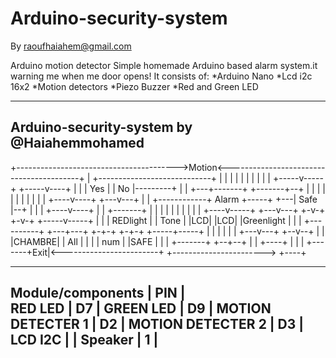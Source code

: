 # Arduino-security-system 
By raoufhaiahem@gmail.com

Arduino motion detector
Simple homemade Arduino based alarm system.it warning me when me door opens! It consists of:
  *Arduino Nano
  *Lcd i2c 16x2
  *Motion detectors
  *Piezo Buzzer
  *Red and Green LED


-------------------------------------------------
   Arduino-security-system by @Haiahemmohamed
-------------------------------------------------
  +---------------------------------------->Motion<-----------------------------------------+
  |                             +----------------------------+                              |
  |                             |                            |                              |
  |                             |                            |                              |
  |                       +-----v-----+                +-----v----+                         |
  |                       |   Yes     |                |    No    |---------+               |
  |                       +---+-------+                +-------+--+         |               |
  |                           |                                             |               |
  |                           |                                             |               |
  |                      +----v----+                                    +---v---+           |
  |         +------------+  Alarm  +-----+                          +---| Safe  |--+        |
  |         |            +----v----+     |                          |   +-------+  |        |
  |         |                 |          |                          |              |        |
  |    +----v-----+       +---v---+    +-v-+                      +-v-+      +-----v-----+  |
  |    | REDlight |       | Tone  |    |LCD|                      |LCD|      |Greenlight |  |
  |    +----------+       +---+---+    +-+-+                      +-+-+      +-----+-----+  |
  |                                      |                          |                       |
  |                                  +---v---+                   +--v--+                    |
  |                                  |CHAMBRE|                   | All |                    | 
  |                                  |  num  |                   |SAFE |                    | 
  |                                  +-------+                   +--+--+                    |
  |       +----+                         |                          |                       | 
  +-------+Exit|<------------------------+                          +-----------------------> 
          +----+  
          
---------------------------------------------------------------------------------------------
Module/components      |  PIN  |   
RED   LED              |  D7   |
GREEN LED              |  D9   |
MOTION DETECTER 1      |  D2   |
MOTION DETECTER 2      |  D3   |
LCD I2C                |       |
Speaker                |  1    |
---------------------------------------------------------------------------------------------


